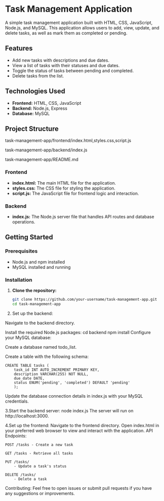 # Task Management Application

A simple task management application built with HTML, CSS, JavaScript, Node.js, and MySQL. This application allows users to add, view, update, and delete tasks, as well as mark them as completed or pending.

## Features

- Add new tasks with descriptions and due dates.
- View a list of tasks with their statuses and due dates.
- Toggle the status of tasks between pending and completed.
- Delete tasks from the list.

## Technologies Used

- **Frontend:** HTML, CSS, JavaScript
- **Backend:** Node.js, Express
- **Database:** MySQL

## Project Structure
task-management-app/frontend/index.html,styles.css,script.js

task-management-app/backend/index.js

task-management-app/README.md

### Frontend

- **index.html:** The main HTML file for the application.
- **styles.css:** The CSS file for styling the application.
- **script.js:** The JavaScript file for frontend logic and interaction.

### Backend

- **index.js:** The Node.js server file that handles API routes and database operations.

## Getting Started

### Prerequisites

- Node.js and npm installed
- MySQL installed and running

### Installation

1. **Clone the repository:**

   ```bash
   git clone https://github.com/your-username/task-management-app.git
   cd task-management-app

2. Set up the backend:

  Navigate to the backend directory.

  Install the required Node.js packages:
    cd backend
    npm install
    Configure your MySQL database:

Create a database named todo_list.

Create a table with the following schema:

    CREATE TABLE tasks (
        task_id INT AUTO_INCREMENT PRIMARY KEY,
        description VARCHAR(255) NOT NULL,
        due_date DATE,
        status ENUM('pending', 'completed') DEFAULT 'pending'
        );
  Update the database connection details in index.js with your MySQL credentials.

3.Start the backend server:
          node index.js
    The server will run on http://localhost:3000.

4.Set up the frontend:
       Navigate to the frontend directory.
       Open index.html in your preferred web browser to view and interact with the application.
API Endpoints:

    POST /tasks - Create a new task
    
    GET /tasks - Retrieve all tasks
    
    PUT /tasks/
        - Update a task's status
        
    DELETE /tasks/
        - Delete a task
        
Contributing:
    Feel free to open issues or submit pull requests if you have any suggestions or improvements.
